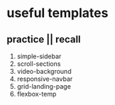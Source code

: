 # useful templates

## practice || recall

1. simple-sidebar
2. scroll-sections
3. video-background
4. responsive-navbar
5. grid-landing-page
6. flexbox-temp
